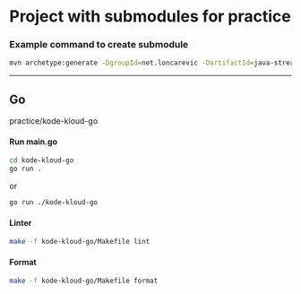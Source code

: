 # Project with submodules for practice

### Example command to create submodule
```bash
mvn archetype:generate -DgroupId=net.loncarevic -DartifactId=java-streams-practice -DarchetypeArtifactId=maven-archetype-quickstart -DinteractiveMode=false
```
_____
## Go 
practice/kode-kloud-go

#### Run main.go
```bash
cd kode-kloud-go
go run .
```
or
```bash
go run ./kode-kloud-go
``` 

#### Linter
```bash
make -f kode-kloud-go/Makefile lint
```

#### Format
```bash
make -f kode-kloud-go/Makefile format
```

